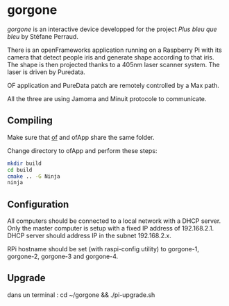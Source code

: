 gorgone
=======

*gorgone* is an interactive device developped for the project *Plus bleu que bleu* by Stéfane Perraud.

There is an openFrameworks application running on a Raspberry Pi with its camera that detect people iris and generate shape according to that iris.
The shape is then projected thanks to a 405nm laser scanner system.
The laser is driven by Puredata.

OF application and PureData patch are remotely controlled by a Max path.

All the three are using Jamoma and Minuit protocole to communicate.

Compiling
---------

Make sure that [of](https://github.com/ofnode/of) and ofApp share the same folder.

Change directory to ofApp and perform these steps:

```bash
mkdir build
cd build
cmake .. -G Ninja
ninja
```

Configuration
-------------

All computers should be connected to a local network with a DHCP server.
Only the master computer is setup with a fixed IP address of 192.168.2.1.
DHCP server should address IP in the subnet 192.168.2.x.

RPi hostname should be set (with raspi-config utility) to gorgone-1, gorgone-2, gorgone-3 and gorgone-4.

Upgrade
--------

dans un terminal :
cd ~/gorgone && ./pi-upgrade.sh
